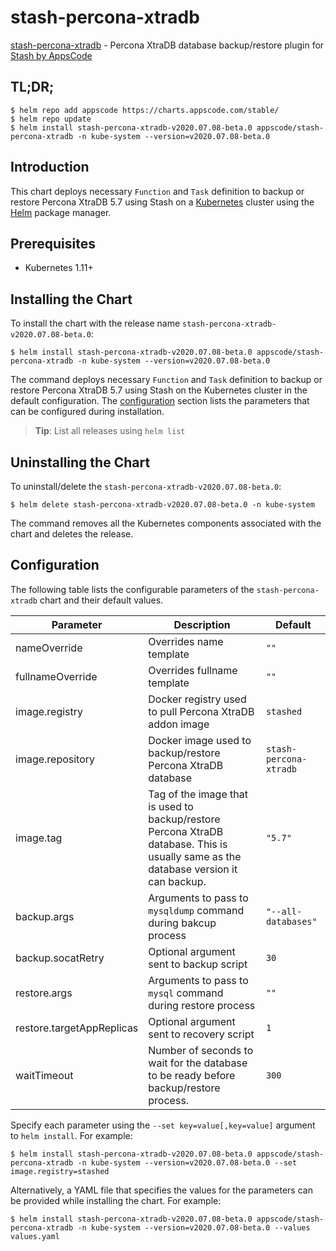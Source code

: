 # stash-percona-xtradb

[stash-percona-xtradb](https://github.com/stashed/percona-xtradb) - Percona XtraDB database backup/restore plugin for [Stash by AppsCode](https://stash.run)

## TL;DR;

```console
$ helm repo add appscode https://charts.appscode.com/stable/
$ helm repo update
$ helm install stash-percona-xtradb-v2020.07.08-beta.0 appscode/stash-percona-xtradb -n kube-system --version=v2020.07.08-beta.0
```

## Introduction

This chart deploys necessary `Function` and `Task` definition to backup or restore Percona XtraDB 5.7 using Stash on a [Kubernetes](http://kubernetes.io) cluster using the [Helm](https://helm.sh) package manager.

## Prerequisites

- Kubernetes 1.11+

## Installing the Chart

To install the chart with the release name `stash-percona-xtradb-v2020.07.08-beta.0`:

```console
$ helm install stash-percona-xtradb-v2020.07.08-beta.0 appscode/stash-percona-xtradb -n kube-system --version=v2020.07.08-beta.0
```

The command deploys necessary `Function` and `Task` definition to backup or restore Percona XtraDB 5.7 using Stash on the Kubernetes cluster in the default configuration. The [configuration](#configuration) section lists the parameters that can be configured during installation.

> **Tip**: List all releases using `helm list`

## Uninstalling the Chart

To uninstall/delete the `stash-percona-xtradb-v2020.07.08-beta.0`:

```console
$ helm delete stash-percona-xtradb-v2020.07.08-beta.0 -n kube-system
```

The command removes all the Kubernetes components associated with the chart and deletes the release.

## Configuration

The following table lists the configurable parameters of the `stash-percona-xtradb` chart and their default values.

|         Parameter         |                                                             Description                                                              |        Default         |
|---------------------------|--------------------------------------------------------------------------------------------------------------------------------------|------------------------|
| nameOverride              | Overrides name template                                                                                                              | `""`                   |
| fullnameOverride          | Overrides fullname template                                                                                                          | `""`                   |
| image.registry            | Docker registry used to pull Percona XtraDB addon image                                                                              | `stashed`              |
| image.repository          | Docker image used to backup/restore Percona XtraDB database                                                                          | `stash-percona-xtradb` |
| image.tag                 | Tag of the image that is used to backup/restore Percona XtraDB database. This is usually same as the database version it can backup. | `"5.7"`                |
| backup.args               | Arguments to pass to `mysqldump` command  during bakcup process                                                                      | `"--all-databases"`    |
| backup.socatRetry         | Optional argument sent to backup script                                                                                              | `30`                   |
| restore.args              | Arguments to pass to `mysql` command during restore process                                                                          | `""`                   |
| restore.targetAppReplicas | Optional argument sent to recovery script                                                                                            | `1`                    |
| waitTimeout               | Number of seconds to wait for the database to be ready before backup/restore process.                                                | `300`                  |


Specify each parameter using the `--set key=value[,key=value]` argument to `helm install`. For example:

```console
$ helm install stash-percona-xtradb-v2020.07.08-beta.0 appscode/stash-percona-xtradb -n kube-system --version=v2020.07.08-beta.0 --set image.registry=stashed
```

Alternatively, a YAML file that specifies the values for the parameters can be provided while
installing the chart. For example:

```console
$ helm install stash-percona-xtradb-v2020.07.08-beta.0 appscode/stash-percona-xtradb -n kube-system --version=v2020.07.08-beta.0 --values values.yaml
```

